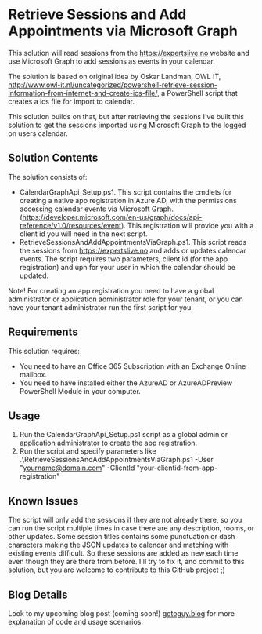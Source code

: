 # Retrieve Sessions and Add Appointments via Microsoft Graph

This solution will read sessions from the https://expertslive.no website and use Microsoft Graph to add sessions as events in your calendar.

The solution is based on original idea by Oskar Landman, OWL IT, http://www.owl-it.nl/uncategorized/powershell-retrieve-session-information-from-internet-and-create-ics-file/, a PowerShell script that creates a ics file for import to calendar.

This solution builds on that, but after retrieving the sessions I've built this solution to get the sessions imported using Microsoft Graph to the logged on users calendar.

## Solution Contents

The solution consists of:
* CalendarGraphApi_Setup.ps1. This script contains the cmdlets for creating a native app registration in Azure AD, with the permissions accessing calendar events via Microsoft Graph. (https://developer.microsoft.com/en-us/graph/docs/api-reference/v1.0/resources/event). This registration will provide you with a client id you will need in the next script.
* RetrieveSessionsAndAddAppointmentsViaGraph.ps1. This script reads the sessions from https://expertslive.no and adds or updates calendar events. The script requires two parameters, client id (for the app registration) and upn for your user in which the calendar should be updated.

Note! For creating an app registration you need to have a global administrator or application administrator role for your tenant, or you can have your tenant administrator run the first script for you.

## Requirements

This solution requires:

* You need to have an Office 365 Subscription with an Exchange Online mailbox.
* You need to have installed either the AzureAD or AzureADPreview PowerShell Module in your computer.

## Usage

1. Run the CalendarGraphApi_Setup.ps1 script as a global admin or application administrator to create the app registration.
1. Run the script and specify parameters like .\RetrieveSessionsAndAddAppointmentsViaGraph.ps1 -User "yourname@domain.com" -ClientId "your-clientid-from-app-registration"

## Known Issues
The script will only add the sessions if they are not already there, so you can run the script multiple times in case there are any description, rooms, or other updates. Some session titles contains some punctuation or dash characters making the JSON updates to calendar and matching with existing events difficult. So these sessions are added as new each time even though they are there from before. I'll try to fix it, and commit to this solution, but you are welcome to contribute to this GitHub project ;)

## Blog Details
Look to my upcoming blog post (coming soon!) [gotoguy.blog](http://gotoguy.blog) for more explanation of code and usage scenarios.
